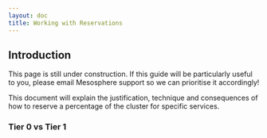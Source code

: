 ```yaml
---
layout: doc
title: Working with Reservations
---
```



## Introduction

This page is still under construction. If this guide will be particularly useful to you, please email Mesosphere support so we can prioritise it accordingly!

This document will explain the justification, technique and consequences of how to reserve a percentage of the cluster for specific services. 

<!-- When to use rescindable offers -->
<!--   tier 0 vs tier 1 -->


<a name="tiers" ></a>
### Tier 0 vs Tier 1